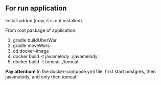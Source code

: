 ## For run application

Install addon (now, it is not installed)

From root package of application:

1. gradle buildUberWar
2. gradle moveWars
3. cd docker-image
4. docker build -t javamelody ./javamelody
5. docker build -t tomcat ./tomcat

**Pay attention!** In the docker-compose.yml file, first start postgres, then javamelody, and only then tomcat!